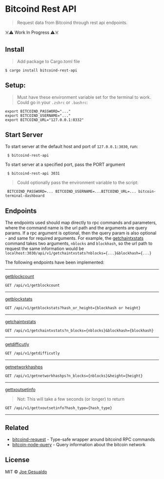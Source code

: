 # Bitcoind Rest API

> Request data from Bitcoind through rest api endpoints.

☠️⚠️ Work In Progress ⚠️☠️

## Install

> Add package to Cargo.toml file

```shell
$ cargo install bitcoind-rest-api
```

## Setup:

> Must have these environment variable set for the terminal to work. Could go in your `.zshrc` or `.bashrc`:

```shell
export BITCOIND_PASSWORD="..."
export BITCOIND_USERNAME="..."
export BITCOIND_URL="127.0.0.1:8332"
```

## Start Server

To start server at the default host and port of `127.0.0.1:3030`, run:

```shell
 $ bitcoind-rest-api
```

To start server at a specified port, pass the PORT argument

```shell
 $ bitcoind-rest-api 3031
```

> Could optionally pass the environment variable to the script:

```shell
 BITCOIND_PASSWORD=... BITCOIND_USERNAME=...BITCOIND_URL=... bitcoin-terminal-dashboard
```

## Endpoints

The endpoints used should map directly to rpc commands and parameters, where the command name is the url path and the arguments are query params. If a rpc argument is optional, then the query param is also optional - and same for required arguments. For example, the [getchaintxstats](https://developer.bitcoin.org/reference/rpc/getchaintxstats.html) command takes two arguments, `nblocks` and `blockhash`, so the url path to request the same information would be `localhost:3030/api/v1/getchaintxstats?nblocks={...}&blockhash={...}`

The following endpoints have been implemented:

---

[getblockcount](https://developer.bitcoin.org/reference/rpc/getblockcount.html)

```
GET /api/v1/getblockcount
```

---

[getblockstats](https://developer.bitcoin.org/reference/rpc/getblockstats.html)

```
GET /api/v1/getblockstats?hash_or_height={blockhash or height}
```

---

[getchaintxstats](https://developer.bitcoin.org/reference/rpc/getchaintxstats.html)

```
GET /api/v1/getchaintxstats?n_blocks={nblocks}&blockhash={blockhash}
```

---

[getdifficutly](https://developer.bitcoin.org/reference/rpc/getdifficutly.html)

```
GET /api/v1/getdifficutly
```

---

[getnetworkhashps](https://developer.bitcoin.org/reference/rpc/getnetworkhashps.html)

```
GET /api/v1/getnetworkhashps?n_blocks={nblocks}&height={height}
```

---

[gettxoutsetinfo](https://developer.bitcoin.org/reference/rpc/gettxoutsetinfo.html)

> Not: This will take a few seconds (or longer) to return

```
GET /api/v1/gettxoutsetinfo?hash_type={hash_type}
```

---

## Related

- [bitcoind-request](https://github.com/joegesualdo/bitcoind-request) - Type-safe wrapper around bitcoind RPC commands
- [bitcoin-node-query](https://github.com/joegesualdo/bitcoin-node-query) - Query information about the bitcoin network

## License

MIT © [Joe Gesualdo]()
